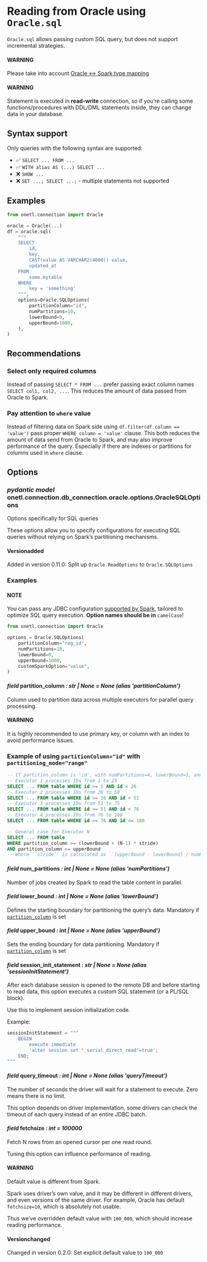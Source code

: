<a id="oracle-sql"></a>

# Reading from Oracle using `Oracle.sql`

`Oracle.sql` allows passing custom SQL query, but does not support incremental strategies.

#### WARNING
Please take into account [Oracle <-> Spark type mapping](types.md#oracle-types)

#### WARNING
Statement is executed in **read-write** connection, so if you’re calling some functions/procedures with DDL/DML statements inside,
they can change data in your database.

## Syntax support

Only queries with the following syntax are supported:

* ✅︎ `SELECT ... FROM ...`
* ✅︎ `WITH alias AS (...) SELECT ...`
* ❌ `SHOW ...`
* ❌ `SET ...; SELECT ...;` - multiple statements not supported

## Examples

```python
from onetl.connection import Oracle

oracle = Oracle(...)
df = oracle.sql(
    """
    SELECT
        id,
        key,
        CAST(value AS VARCHAR2(4000)) value,
        updated_at
    FROM
        some.mytable
    WHERE
        key = 'something'
    """,
    options=Oracle.SQLOptions(
        partitionColumn="id",
        numPartitions=10,
        lowerBound=0,
        upperBound=1000,
    ),
)
```

## Recommendations

### Select only required columns

Instead of passing `SELECT * FROM ...` prefer passing exact column names `SELECT col1, col2, ...`.
This reduces the amount of data passed from Oracle to Spark.

### Pay attention to `where` value

Instead of filtering data on Spark side using `df.filter(df.column == 'value')` pass proper `WHERE column = 'value'` clause.
This both reduces the amount of data send from Oracle to Spark, and may also improve performance of the query.
Especially if there are indexes or partitions for columns used in `where` clause.

## Options

### *pydantic model* onetl.connection.db_connection.oracle.options.OracleSQLOptions

Options specifically for SQL queries

These options allow you to specify configurations for executing SQL queries
without relying on Spark’s partitioning mechanisms.

#### Versionadded
Added in version 0.11.0: Split up `Oracle.ReadOptions` to `Oracle.SQLOptions`

### Examples

#### NOTE
You can pass any JDBC configuration
[supported by Spark](https://spark.apache.org/docs/latest/sql-data-sources-jdbc.html),
tailored to optimize SQL query execution. **Option names should be in** `camelCase`!

```python
from onetl.connection import Oracle

options = Oracle.SQLOptions(
    partitionColumn="reg_id",
    numPartitions=10,
    lowerBound=0,
    upperBound=1000,
    customSparkOption="value",
)
```

<!-- !! processed by numpydoc !! -->

#### *field* partition_column *: str | None* *= None* *(alias 'partitionColumn')*

Column used to partition data across multiple executors for parallel query processing.

#### WARNING
It is highly recommended to use primary key, or column with an index
to avoid performance issues.

### Example of using `partitionColumn="id"` with `partitioning_mode="range"`

```sql
-- If partition_column is 'id', with numPartitions=4, lowerBound=1, and upperBound=100:
-- Executor 1 processes IDs from 1 to 25
SELECT ... FROM table WHERE id >= 1 AND id < 26
-- Executor 2 processes IDs from 26 to 50
SELECT ... FROM table WHERE id >= 26 AND id < 51
-- Executor 3 processes IDs from 51 to 75
SELECT ... FROM table WHERE id >= 51 AND id < 76
-- Executor 4 processes IDs from 76 to 100
SELECT ... FROM table WHERE id >= 76 AND id <= 100

-- General case for Executor N
SELECT ... FROM table
WHERE partition_column >= (lowerBound + (N-1) * stride)
AND partition_column <= upperBound
-- Where ``stride`` is calculated as ``(upperBound - lowerBound) / numPartitions``.
```

<!-- !! processed by numpydoc !! -->

#### *field* num_partitions *: int | None* *= None* *(alias 'numPartitions')*

Number of jobs created by Spark to read the table content in parallel.

<!-- !! processed by numpydoc !! -->

#### *field* lower_bound *: int | None* *= None* *(alias 'lowerBound')*

Defines the starting boundary for partitioning the query’s data. Mandatory if [`partition_column`](#onetl.connection.db_connection.oracle.options.OracleSQLOptions.partition_column) is set

<!-- !! processed by numpydoc !! -->

#### *field* upper_bound *: int | None* *= None* *(alias 'upperBound')*

Sets the ending boundary for data partitioning. Mandatory if [`partition_column`](#onetl.connection.db_connection.oracle.options.OracleSQLOptions.partition_column) is set

<!-- !! processed by numpydoc !! -->

#### *field* session_init_statement *: str | None* *= None* *(alias 'sessionInitStatement')*

After each database session is opened to the remote DB and before starting to read data,
this option executes a custom SQL statement (or a PL/SQL block).

Use this to implement session initialization code.

Example:

```python
sessionInitStatement = """
    BEGIN
        execute immediate
        'alter session set "_serial_direct_read"=true';
    END;
"""
```

<!-- !! processed by numpydoc !! -->

#### *field* query_timeout *: int | None* *= None* *(alias 'queryTimeout')*

The number of seconds the driver will wait for a statement to execute.
Zero means there is no limit.

This option depends on driver implementation,
some drivers can check the timeout of each query instead of an entire JDBC batch.

<!-- !! processed by numpydoc !! -->

#### *field* fetchsize *: int* *= 100000*

Fetch N rows from an opened cursor per one read round.

Tuning this option can influence performance of reading.

#### WARNING
Default value is different from Spark.

Spark uses driver’s own value, and it may be different in different drivers,
and even versions of the same driver. For example, Oracle has
default `fetchsize=10`, which is absolutely not usable.

Thus we’ve overridden default value with `100_000`, which should increase reading performance.

#### Versionchanged
Changed in version 0.2.0: Set explicit default value to `100_000`

<!-- !! processed by numpydoc !! -->
